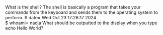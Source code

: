 What is the shell? The shell is basically a program that takes your commands from the keyboard and sends them to the operating system to perform. $ date= Wed Oct 23 17:26:17 2024  
$ whoami= nadja
What should be outputted to the display when you type echo Hello World? 



